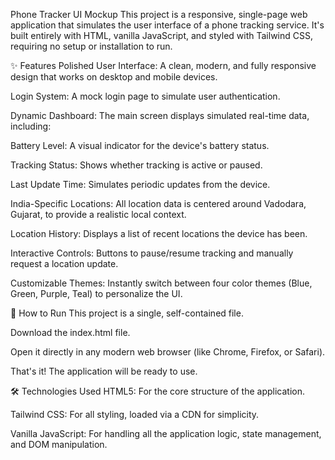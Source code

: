 Phone Tracker UI Mockup
This project is a responsive, single-page web application that simulates the user interface of a phone tracking service. It's built entirely with HTML, vanilla JavaScript, and styled with Tailwind CSS, requiring no setup or installation to run.

✨ Features
Polished User Interface: A clean, modern, and fully responsive design that works on desktop and mobile devices.

Login System: A mock login page to simulate user authentication.

Dynamic Dashboard: The main screen displays simulated real-time data, including:

Battery Level: A visual indicator for the device's battery status.

Tracking Status: Shows whether tracking is active or paused.

Last Update Time: Simulates periodic updates from the device.

India-Specific Locations: All location data is centered around Vadodara, Gujarat, to provide a realistic local context.

Location History: Displays a list of recent locations the device has been.

Interactive Controls: Buttons to pause/resume tracking and manually request a location update.

Customizable Themes: Instantly switch between four color themes (Blue, Green, Purple, Teal) to personalize the UI.

🚀 How to Run
This project is a single, self-contained file.

Download the index.html file.

Open it directly in any modern web browser (like Chrome, Firefox, or Safari).

That's it! The application will be ready to use.

🛠️ Technologies Used
HTML5: For the core structure of the application.

Tailwind CSS: For all styling, loaded via a CDN for simplicity.

Vanilla JavaScript: For handling all the application logic, state management, and DOM manipulation.

